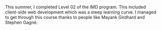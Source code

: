 This summer, I completed Level 02 of the IMD program.  This included client-side web development which was a steep learning curve.  I managed to get through this course thanks to people like Mayank Girdhard and Stephen Gagné.
